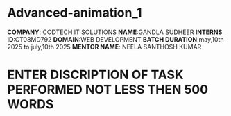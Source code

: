 # Advanced-animation_1
**COMPANY**: CODTECH IT SOLUTIONS 
**NAME**:GANDLA SUDHEER
**INTERNS ID**:CT08MD792
**DOMAIN**:WEB DEVELOPMENT
**BATCH DURATION**:may,10th 2025 to july,10th 2025
**MENTOR NAME**: NEELA SANTHOSH KUMAR
# ENTER DISCRIPTION OF TASK PERFORMED NOT LESS THEN 500 WORDS 
